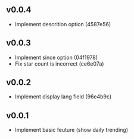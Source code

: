## v0.0.4

* Implement descrition option (4587e56)

## v0.0.3

* Implement since option (04f1978)
* Fix star count is incorrect (ce6e07a)

## v0.0.2

* Implement display lang field (96e4b9c)

## v0.0.1

* Implement basic feuture (show daily trending)
